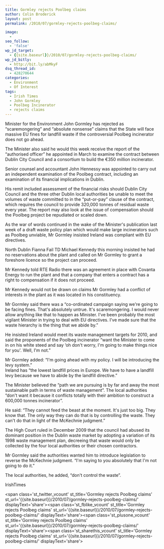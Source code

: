 ```yaml
---
title: Gormley rejects Poolbeg claims
author: Colin Broderick
layout: post
permalink: /2010/07/gormley-rejects-poolbeg-claims/

image:
  - 
seo_follow:
  - 'false'
wp_jd_target:
  - {{site.baseurl}}/2010/07/gormley-rejects-poolbeg-claims/
wp_jd_bitly:
  - http://bit.ly/abMkyF
dsq_thread_id:
  - 428270644
categories:
  - Environment
  - Of Interest
tags:
  - Irish Times
  - John Gormley
  - Poolbeg Incinerator
  - rejects claims
---
```

Minister for the Environment John Gormley has rejected as “scaremongering” and “absolute nonsense” claims that the State will face massive EU fines for landfill waste if the controversial Poolbeg incinerator does not go ahead.

The Minister also said he would this week receive the report of the “authorised officer” he appointed in March to examine the contract between Dublin City Council and a consortium to build the €350 million incinerator.

<!--more-->Senior counsel and accountant John Hennessy was appointed to carry out an independent examination of the Poolbeg contract, including an examination of its financial implications in Dublin.

His remit included assessment of the financial risks should Dublin City Council and the three other Dublin local authorities be unable to meet the volumes of waste committed to in the “put-or-pay” clause of the contract, which requires the council to provide 320,000 tonnes of residual waste every year. The report may also look at the issue of compensation should the Poolbeg project be repudiated or scaled down.

As the war of words continued in the wake of the Minister's publication last week of a draft waste policy plan which would make large incinerators such as Poolbeg unviable, Mr Gormley insisted Ireland was compliant with EU directives.

North Dublin Fianna Fail TD Michael Kennedy this morning insisted he had no reservations about the plant and called on Mr Gormley to grant a foreshore licence so the project can proceed.

Mr Kennedy told RTE Radio there was an agreement in place with Covanta Energy to run the plant and that a company that enters a contract has a right to compensation if it does not proceed.

Mr Kennedy would not be drawn on claims Mr Gormley had a conflict of interests in the plant as it was located in his constituency.

Mr Gormley said there was a “co-ordinated campaign saying we're going to be facing fines. That's absolutely untrue. It's scaremongering. I would never allow anything like that to happen as Minister. I've been probably the most vigilant Minister in trying to deal with EU directives. I've made sure that the waste hierarchy is the thing that we abide by.”

He insisted Ireland would meet its waste management targets for 2010, and said the proponents of the Poolbeg incinerator “want the Minister to come in on his white steed and say ‘oh don't worry, I'm going to make things nice for you'. Well, I'm not.”

Mr Gormley added: “I'm going ahead with my policy. I will be introducing the levy system.”  
Ireland has “the lowest landfill prices in Europe. We have to have a landfill levy because we have to abide by the landfill directive.”

The Minister believed the “path we are pursuing is by far and away the most sustainable path in terms of waste management”. The local authorities “don't want it because it conflicts totally with their ambition to construct a 600,000 tonnes incinerator”.

He said: “They cannot feed the beast at the moment. It's just too big. They know that. The only way they can do that is by controlling the waste. They can't do that in light of the McKechnie judgment.”

The High Court ruled in December 2009 that the council had abused its dominant position in the Dublin waste market by adopting a variation of its 1998 waste management plan, decreeing that waste would only be collected by the four local authorities or their chosen contractors.

Mr Gormley said the authorities wanted him to introduce legislation to reverse the McKechnie judgment. “I'm saying to you absolutely that I'm not going to do it.”

The local authorities, he added, “don't control the waste”.

IrishTimes

<span class='st\_twitter\_vcount' st\_title='Gormley rejects Poolbeg claims' st\_url='{{site.baseurl}}/2010/07/gormley-rejects-poolbeg-claims/' displayText='share'></span><span class='st\_fblike\_vcount' st\_title='Gormley rejects Poolbeg claims' st\_url='{{site.baseurl}}/2010/07/gormley-rejects-poolbeg-claims/' displayText='share'></span><span class='st\_plusone\_vcount' st\_title='Gormley rejects Poolbeg claims' st\_url='{{site.baseurl}}/2010/07/gormley-rejects-poolbeg-claims/' displayText='share'></span><span class='st\_sharethis\_vcount' st\_title='Gormley rejects Poolbeg claims' st\_url='{{site.baseurl}}/2010/07/gormley-rejects-poolbeg-claims/' displayText='share'></span>